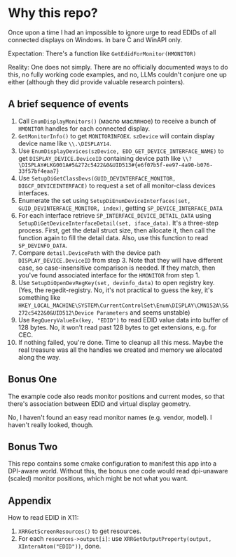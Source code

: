 # Why this repo?
Once upon a time I had an impossible to ignore urge to read EDIDs of all connected displays on Windows. In bare C and WinAPI only.

Expectation: There's a function like `GetEdidForMonitor(HMONITOR)`

Reality: One does not simply. There are no officially documented ways to do this, no fully working code examples, and no, LLMs couldn't conjure one up either (although they did provide valuable research pointers).

## A brief sequence of events
1. Call `EnumDisplayMonitors()` (масло масляное) to receive a bunch of `HMONITOR` handles for each connected display.
2. `GetMonitorInfo()` to get `MONITORINFOEX`. `szDevice` will contain display device name like `\\.\DISPLAY14`.
3. Use `EnumDisplayDevices(szDevice, EDD_GET_DEVICE_INTERFACE_NAME)` to get `DISPLAY_DEVICE.DeviceID` containing device path like `\\?\DISPLAY#LKG001A#5&272c5422&0&UID513#{e6f07b5f-ee97-4a90-b076-33f57bf4eaa7}`
4. Use `SetupDiGetClassDevs(GUID_DEVINTERFACE_MONITOR, DIGCF_DEVICEINTERFACE)` to request a set of all monitor-class devices interfaces.
5. Enumerate the set using `SetupDiEnumDeviceInterfaces(set, GUID_DEVINTERFACE_MONITOR, index)`, getting `SP_DEVICE_INTERFACE_DATA`
6. For each interface retrieve `SP_INTERFACE_DEVICE_DETAIL_DATA` using `SetupDiGetDeviceInterfaceDetail(set, iface_data)`. It's a three-step process. First, get the detail struct size, then allocate it, then call the function again to fill the detail data. Also, use this function to read `SP_DEVINFO_DATA`.
7. Compare `detail.DevicePath` with the device path `DISPLAY_DEVICE.DeviceID` from step 3. Note that they will have different case, so case-insensitive comparison is needed. If they match, then you've found associated interface for the `HMONITOR` from step 1.
8. Use `SetupDiOpenDevRegKey(set, devinfo_data)` to open registry key. (Yes, the regedit-registry. No, it's not practical to guess the key, it's something like `HKEY_LOCAL_MACHINE\SYSTEM\CurrentControlSet\Enum\DISPLAY\CMN152A\5&272c5422&0&UID512\Device Parameters` and seems unstable)
9. Use `RegQueryValueEx(key, "EDID")` to read EDID value data into buffer of 128 bytes. No, it won't read past 128 bytes to get extensions, e.g. for CEC.
10. If nothing failed, you're done. Time to cleanup all this mess. Maybe the real treasure was all the handles we created and memory we allocated along the way.

## Bonus One
The example code also reads monitor positions and current modes, so that there's association between EDID and virtual display geometry.

No, I haven't found an easy read monitor names (e.g. vendor, model). I haven't really looked, though.

## Bonus Two
This repo contains some cmake configuration to manifest this app into a DPI-aware world. Without this, the bonus one code would read dpi-unaware (scaled) monitor positions, which might be not what you want.

## Appendix
How to read EDID in X11:
1. `XRRGetScreenResources()` to get resources.
2. For each `resources->output[i]`: use `XRRGetOutputProperty(output, XInternAtom("EDID"))`, done.
